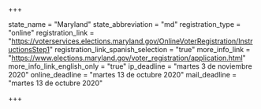 +++

state_name = "Maryland"
state_abbreviation = "md"
registration_type = "online"
registration_link = "https://voterservices.elections.maryland.gov/OnlineVoterRegistration/InstructionsStep1"
registration_link_spanish_selection = "true"
more_info_link = "https://www.elections.maryland.gov/voter_registration/application.html"
more_info_link_english_only = "true"
ip_deadline = "martes 3 de noviembre 2020"
online_deadline = "martes 13 de octubre 2020"
mail_deadline = "martes 13 de octubre 2020"

+++